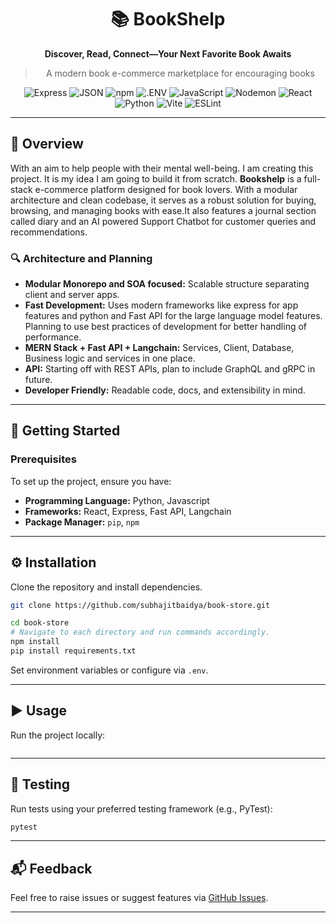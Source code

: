 <div align="center">

# 📚 BookShelp

**Discover, Read, Connect—Your Next Favorite Book Awaits**

> A modern book e-commerce marketplace for encouraging books

![Express](https://img.shields.io/badge/-Express-black?logo=express&logoColor=white)
![JSON](https://img.shields.io/badge/-JSON-black?logo=json&logoColor=white)
![npm](https://img.shields.io/badge/-npm-CB3837?logo=npm&logoColor=white)
![.ENV](https://img.shields.io/badge/-.ENV-yellow?logo=dotenv&logoColor=black)
![JavaScript](https://img.shields.io/badge/-JavaScript-F7DF1E?logo=javascript&logoColor=black)
![Nodemon](https://img.shields.io/badge/-Nodemon-3C873A?logo=nodemon&logoColor=white)
![React](https://img.shields.io/badge/-React-61DAFB?logo=react&logoColor=black)
![Python](https://img.shields.io/badge/-Python-3776AB?logo=python&logoColor=white)
![Vite](https://img.shields.io/badge/-Vite-646CFF?logo=vite&logoColor=white)
![ESLint](https://img.shields.io/badge/-ESLint-4B32C3?logo=eslint&logoColor=white)

---

</div>

## 📖 Overview

With an aim to help people with their mental well-being. I am creating this project. It is my idea I am going to build it from scratch.
**Bookshelp** is a full-stack e-commerce platform designed for book lovers. With a modular architecture and clean codebase, it serves as a robust solution for buying, browsing, and managing books with ease.It also features a journal section called diary and an AI powered Support Chatbot for customer queries and recommendations.

### 🔍 Architecture and Planning

- **Modular Monorepo and SOA focused:** Scalable structure separating client and server apps.
- **Fast Development:** Uses modern frameworks like express for app features and python and Fast API for the large language model features. Planning to use best practices of development for better handling of performance.
- **MERN Stack + Fast API + Langchain:** Services, Client, Database, Business logic and services in one place.
- **API:** Starting off with REST APIs, plan to include GraphQL and gRPC in future.
- **Developer Friendly:** Readable code, docs, and extensibility in mind.

---

## 🚀 Getting Started

### Prerequisites

To set up the project, ensure you have:

- **Programming Language:** Python, Javascript
- **Frameworks:** React, Express, Fast API, Langchain
- **Package Manager:** `pip`, `npm`

---

## ⚙️ Installation

Clone the repository and install dependencies.

```bash
git clone https://github.com/subhajitbaidya/book-store.git
```

```bash
cd book-store
# Navigate to each directory and run commands accordingly.
npm install
pip install requirements.txt
```

Set environment variables or configure via `.env`.

---

## ▶️ Usage

Run the project locally:

```

```

---

## 🧪 Testing

Run tests using your preferred testing framework (e.g., PyTest):

```bash
pytest
```

---

## 📬 Feedback

Feel free to raise issues or suggest features via [GitHub Issues](https://github.com/subhajitbaidya/book-store/issues).

---
